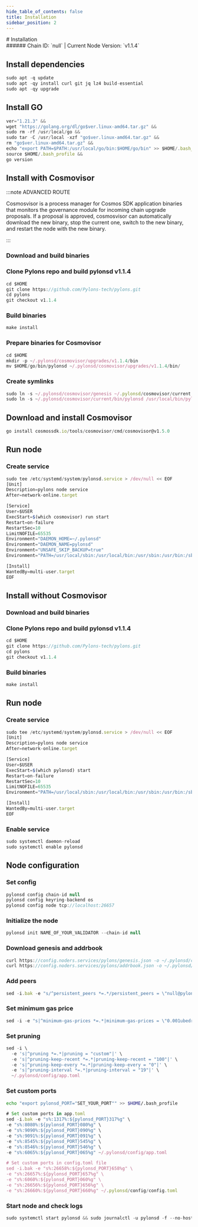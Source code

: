 ```yaml
---
hide_table_of_contents: false
title: Installation
sidebar_position: 2
---
```


<div class="h1-with-icon icon-pylons">
# Installation
</div>
###### Chain ID: `null` | Current Node Version: `v1.1.4`

## Install dependencies

```js
sudo apt -q update
sudo apt -qy install curl git jq lz4 build-essential
sudo apt -qy upgrade
```

## Install GO
```js
ver="1.21.3" &&
wget "https://golang.org/dl/go$ver.linux-amd64.tar.gz" &&
sudo rm -rf /usr/local/go &&
sudo tar -C /usr/local -xzf "go$ver.linux-amd64.tar.gz" &&
rm "go$ver.linux-amd64.tar.gz" &&
echo "export PATH=$PATH:/usr/local/go/bin:$HOME/go/bin" >> $HOME/.bash_profile &&
source $HOME/.bash_profile &&
go version
```

## Install with Cosmovisor
:::note ADVANCED ROUTE

Cosmosvisor is a process manager for Cosmos SDK application binaries that monitors the governance module for incoming chain upgrade proposals. If a proposal is approved, cosmosvisor can automatically download the new binary, stop the current one, switch to the new binary, and restart the node with the new binary.

:::
### Download and build binaries
### Clone Pylons repo and build pylonsd v1.1.4
```js
cd $HOME
git clone https://github.com/Pylons-tech/pylons.git
cd pylons
git checkout v1.1.4
```

### Build binaries
```js
make install
```
### Prepare binaries for Cosmovisor
```js
cd $HOME
mkdir -p ~/.pylonsd/cosmovisor/upgrades/v1.1.4/bin
mv $HOME/go/bin/pylonsd ~/.pylonsd/cosmovisor/upgrades/v1.1.4/bin/
```

### Create symlinks
```js
sudo ln -s ~/.pylonsd/cosmovisor/genesis ~/.pylonsd/cosmovisor/current -f
sudo ln -s ~/.pylonsd/cosmovisor/current/bin/pylonsd /usr/local/bin/pylonsd -f
```

## Download and install Cosmovisor
```js
go install cosmossdk.io/tools/cosmovisor/cmd/cosmovisor@v1.5.0
```

## Run node
### Create service
```js
sudo tee /etc/systemd/system/pylonsd.service > /dev/null << EOF
[Unit]
Description=pylons node service
After=network-online.target

[Service]
User=$USER
ExecStart=$(which cosmovisor) run start
Restart=on-failure
RestartSec=10
LimitNOFILE=65535
Environment="DAEMON_HOME=~/.pylonsd"
Environment="DAEMON_NAME=pylonsd"
Environment="UNSAFE_SKIP_BACKUP=true"
Environment="PATH=/usr/local/sbin:/usr/local/bin:/usr/sbin:/usr/bin:/sbin:/bin:/usr/games:/usr/local/games:/snap/bin:~/.pylonsd/cosmovisor/current/bin"

[Install]
WantedBy=multi-user.target
EOF
```

## Install without Cosmovisor

### Download and build binaries
### Clone Pylons repo and build pylonsd v1.1.4
```js
cd $HOME
git clone https://github.com/Pylons-tech/pylons.git
cd pylons
git checkout v1.1.4
```

### Build binaries
```js
make install
```

## Run node
### Create service
```js
sudo tee /etc/systemd/system/pylonsd.service > /dev/null << EOF
[Unit]
Description=pylons node service
After=network-online.target

[Service]
User=$USER
ExecStart=$(which pylonsd) start
Restart=on-failure
RestartSec=10
LimitNOFILE=65535
Environment="PATH=/usr/local/sbin:/usr/local/bin:/usr/sbin:/usr/bin:/sbin:/bin:/usr/games:/usr/local/games:/snap/bin"

[Install]
WantedBy=multi-user.target
EOF
```

### Enable service
```js
sudo systemctl daemon-reload
sudo systemctl enable pylonsd
```

## Node configuration
### Set config
```js
pylonsd config chain-id null
pylonsd config keyring-backend os
pylonsd config node tcp://localhost:26657
```

### Initialize the node
```js
pylonsd init NAME_OF_YOUR_VALIDATOR --chain-id null
```

### Download genesis and addrbook
```js
curl https://config.noders.services/pylons/genesis.json -o ~/.pylonsd/config/genesis.json
curl https://config.noders.services/pylons/addrbook.json -o ~/.pylonsd/config/addrbook.json
```
### Add peers
```js
sed -i.bak -e "s/^persistent_peers *=.*/persistent_peers = \"null@pylons-rpc.noders.services:null\"/" ~/.pylonsd/config/config.toml
```

### Set minimum gas price
```js
sed -i -e "s|^minimum-gas-prices *=.*|minimum-gas-prices = \"0.001ubedrock\"|" ~/.pylonsd/config/app.toml
```
### Set pruning
```js
sed -i \
  -e 's|^pruning *=.*|pruning = "custom"|' \
  -e 's|^pruning-keep-recent *=.*|pruning-keep-recent = "100"|' \
  -e 's|^pruning-keep-every *=.*|pruning-keep-every = "0"|' \
  -e 's|^pruning-interval *=.*|pruning-interval = "19"|' \
  ~/.pylonsd/config/app.toml
```

### Set custom ports

```bash
echo "export pylonsd_PORT="SET_YOUR_PORT"" >> $HOME/.bash_profile
```

```js
# Set custom ports in app.toml
sed -i.bak -e "s%:1317%:${pylonsd_PORT}317%g" \
-e "s%:8080%:${pylonsd_PORT}080%g" \
-e "s%:9090%:${pylonsd_PORT}090%g" \
-e "s%:9091%:${pylonsd_PORT}091%g" \
-e "s%:8545%:${pylonsd_PORT}545%g" \
-e "s%:8546%:${pylonsd_PORT}546%g" \
-e "s%:6065%:${pylonsd_PORT}065%g" ~/.pylonsd/config/app.toml

# Set custom ports in config.toml file
sed -i.bak -e "s%:26658%:${pylonsd_PORT}658%g" \
-e "s%:26657%:${pylonsd_PORT}657%g" \
-e "s%:6060%:${pylonsd_PORT}060%g" \
-e "s%:26656%:${pylonsd_PORT}656%g" \
-e "s%:26660%:${pylonsd_PORT}660%g" ~/.pylonsd/config/config.toml
```

### Start node and check logs
```js
sudo systemctl start pylonsd && sudo journalctl -u pylonsd -f --no-hostname -o cat
```
